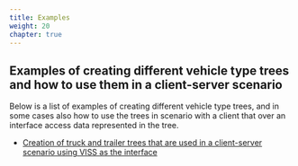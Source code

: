 ```yaml
---
title: Examples
weight: 20
chapter: true
---
```


## Examples of creating different vehicle type trees and how to use them in a client-server scenario
Below is a list of examples of creating different vehicle type trees, and in some cases also how to use the trees in scenario with a client that over an interface access data represented in the tree.
* [Creation of truck and trailer trees that are used in a client-server scenario using VISS as the interface](/commercial-vehicle-information-specifications/examples/truck_trailer_viss)

